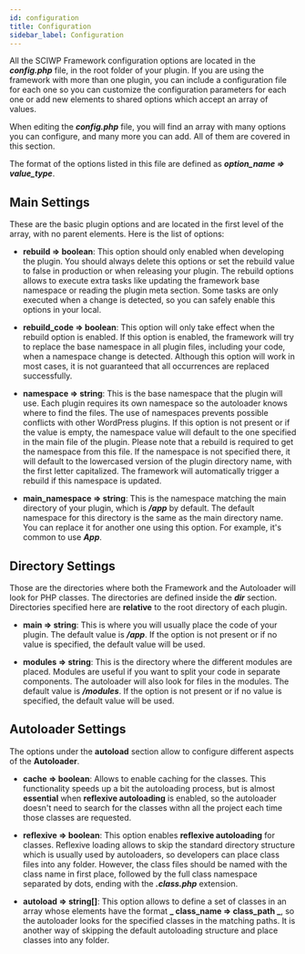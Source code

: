 ```yaml
---
id: configuration
title: Configuration
sidebar_label: Configuration
---
```


All the SCIWP Framework configuration options are located in the **_config.php_** file, in the root folder of your plugin.
If you are using the framework with more than one plugin, you can include a configuration file for each one so you can customize
the configuration parameters for each one or add new elements to shared options which accept an array of values.

When editing the **_config.php_** file, you will find an array with many options you can configure, and many more you can add. All of them are covered in this section.

The format of the options listed in this file are defined as **_option_name => value_type_**.

## Main Settings

These are the basic plugin options and are located in the first level of the array, with no parent elements. Here is the list of options:

 * **rebuild => boolean**: This option should only enabled when developing the plugin. You should always delete this options or set the rebuild value to false in production or when releasing your plugin. The rebuild options allows to execute extra tasks like updating the framework base namespace or reading the plugin meta section. Some tasks are only executed when a change is detected, so you can safely enable this options in your local.

 * **rebuild_code => boolean**: This option will only take effect when the rebuild option is enabled. If this option is enabled, the framework will try to replace the base namespace in all plugin files, including your code, when a namespace change is detected. Although this option will work in most cases, it is not guaranteed that all occurrences are replaced successfully.

 * **namespace => string**: This is the base namespace that the plugin will use. Each plugin requires its own namespace so the autoloader knows where to find the files. The use of namespaces prevents possible conflicts with other WordPress plugins. If this option is not present or if the value is empty, the namespace value will default to the one specified in the main file of the plugin. Please note that a rebuild is required to get the namespace from this file. If the namespace is not specified there, it will default to the lowercased version of the plugin directory name, with the first letter capitalized. The framework will automatically trigger a rebuild if this namespace is updated.

 * **main_namespace => string**: This is the namespace matching the main directory of your plugin, which is **_/app_** by default. The
 default namespace for this directory is the same as the main directory name. You can replace it for another one using this option. For example, it's common to use **_App_**.

## Directory Settings

Those are the directories where both the Framework and the Autoloader will look for PHP classes. The directories are defined inside the **_dir_** section. Directories specified here are **relative** to the root directory of each plugin.

 * **main => string**: This is where you will usually place the code of your plugin. The default value is **_/app_**. If the option is not present or if no value is specified, the default value will be used. 

 * **modules => string**: This is the directory where the different modules are placed. Modules are useful if you want to split your code in separate components. The autoloader will also look for files in the modules. The default value is **_/modules_**. If the option is not present or if no value is specified, the default value will be used. 

## Autoloader Settings

The options under the **autoload** section allow to configure different aspects of the **Autoloader**.

* **cache => boolean**: Allows to enable caching for the classes. This functionality speeds up a bit the autoloading process, but is almost **essential** when **reflexive autoloading** is enabled, so the autoloader doesn't need to search for the classes withn all the project each time those classes are requested.

* **reflexive => boolean**: This option enables **reflexive autoloading** for classes. Reflexive loading allows to skip the standard directory structure which is usually used by autoloaders, so developers can place class files into any folder. However, the class files should be named with the class name in first place, followed by the full class namespace separated by dots, ending with the **_.class.php_** extension.

* **autoload => string[]**: This option allows to define a set of classes in an array whose elements have the format **_ class_name => class_path _**, so the autoloader looks for the specified classes in the matching paths. It is another way of skipping the default autoloading structure and place classes into any folder.